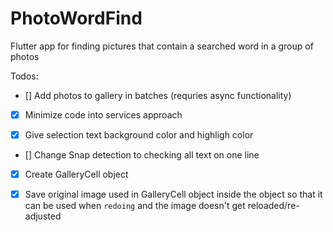 # PhotoWordFind
Flutter app for finding pictures that contain a searched word in a group of photos


Todos: 

- [] Add photos to gallery in batches (requries async functionality)

- [x] Minimize code into services approach

- [x] Give selection text background color and highligh color

- [] Change Snap detection to checking all text on one line 

- [x] Create GalleryCell object

- [x] Save original image used in GalleryCell object inside the object so that it can be used when `redoing` and the image doesn't get reloaded/re-adjusted